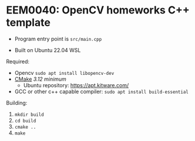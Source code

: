 # EEM0040: OpenCV homeworks C++ template

- Program entry point is `src/main.cpp`

- Built on Ubuntu 22.04 WSL

Required:
- Opencv `sudo apt install libopencv-dev`
- [CMake](https://cmake.org/download/) *3.12 minimum*
    - Ubuntu repository: https://apt.kitware.com/
- GCC or other c++ capable compiler: `sudo apt install build-essential`

Building:
1. `mkdir build`
2. `cd build`
3. `cmake ..`
4. `make`